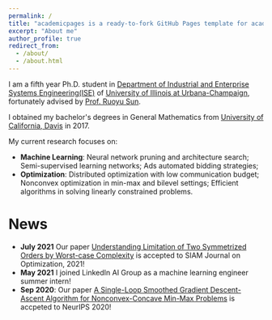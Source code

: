 ```yaml
---
permalink: /
title: "academicpages is a ready-to-fork GitHub Pages template for academic personal websites"
excerpt: "About me"
author_profile: true
redirect_from: 
  - /about/
  - /about.html
---
```


I am a fifth year Ph.D. student in [Department of Industrial and Enterprise Systems Engineering(ISE)](https://ise.illinois.edu/) of [University of Illinois at Urbana-Champaign](https://illinois.edu/), fortunately advised by [Prof. Ruoyu Sun](https://ruoyus.github.io/).  <br>

I obtained my bachelor's degrees in General Mathematics from [University of California, Davis](https://www.ucdavis.edu/) in 2017. <br>

My current research focuses on: <br>
  - **Machine Learning**: Neural network pruning and architecture search; Semi-supervised learning
    networks; Ads automated bidding strategies; <br>
  - **Optimization**: Distributed optimization with low communication budget; Nonconvex optimization in min-max and bilevel settings; Efficient algorithms in solving linearly constrained problems.
       <br>

  News
  ======

  - **July 2021** Our paper [Understanding Limitation of Two Symmetrized Orders by Worst-case Complexity](https://arxiv.org/abs/1910.04366) is accepted to SIAM Journal on Optimization, 2021!
  - **May 2021** I joined LinkedIn AI Group as a machine learning engineer summer intern!
  - **Sep 2020**: Our paper [A Single-Loop Smoothed Gradient Descent-Ascent
    Algorithm for Nonconvex-Concave Min-Max Problems](https://proceedings.neurips.cc/paper/2020/file/52aaa62e71f829d41d74892a18a11d59-Paper.pdf) is accpeted to NeurIPS 2020!
